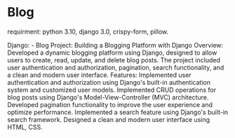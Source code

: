 # Blog

requirment:
python 3.10,
django 3.0,
crispy-form,
pillow.


Django: - Blog Project: Building a Blogging Platform with Django
Overview:
Developed a dynamic blogging platform using Django, designed to allow users to create,
read, update, and delete blog posts. The project included user authentication and authorization,
pagination, search functionality, and a clean and modern user interface.
Features:
Implemented user authentication and authorization using Django's built-in authentication system and 
customized user models.
Implemented CRUD operations for blog posts using Django's Model-View-Controller (MVC) architecture.
Developed pagination functionality to improve the user experience and optimize performance.
Implemented a search feature using Django's built-in search framework.
Designed a clean and modern user interface using HTML, CSS.
